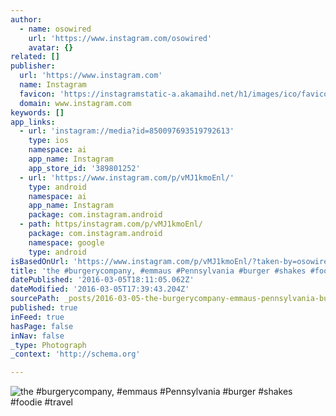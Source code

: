 ```yaml
---
author:
  - name: osowired
    url: 'https://www.instagram.com/osowired'
    avatar: {}
related: []
publisher:
  url: 'https://www.instagram.com'
  name: Instagram
  favicon: 'https://instagramstatic-a.akamaihd.net/h1/images/ico/favicon.ico/7cdab0872b15.ico'
  domain: www.instagram.com
keywords: []
app_links:
  - url: 'instagram://media?id=850097693519792613'
    type: ios
    namespace: ai
    app_name: Instagram
    app_store_id: '389801252'
  - url: 'https://www.instagram.com/p/vMJ1kmoEnl/'
    type: android
    namespace: ai
    app_name: Instagram
    package: com.instagram.android
  - path: https/instagram.com/p/vMJ1kmoEnl/
    package: com.instagram.android
    namespace: google
    type: android
isBasedOnUrl: 'https://www.instagram.com/p/vMJ1kmoEnl/?taken-by=osowired'
title: 'the #burgerycompany, #emmaus #Pennsylvania #burger #shakes #foodie #travel'
datePublished: '2016-03-05T18:11:05.062Z'
dateModified: '2016-03-05T17:39:43.204Z'
sourcePath: _posts/2016-03-05-the-burgerycompany-emmaus-pennsylvania-burger-shakes.md
published: true
inFeed: true
hasPage: false
inNav: false
_type: Photograph
_context: 'http://schema.org'

---
```

![the &num;burgerycompany&comma; &num;emmaus &num;Pennsylvania &num;burger &num;shakes &num;foodie &num;travel](https://scontent.cdninstagram.com/t51.2885-15/e15/10533390_662459623851644_128124068_n.jpg?ig_cache_key=ODUwMDk3NjkzNTE5NzkyNjEz.2)